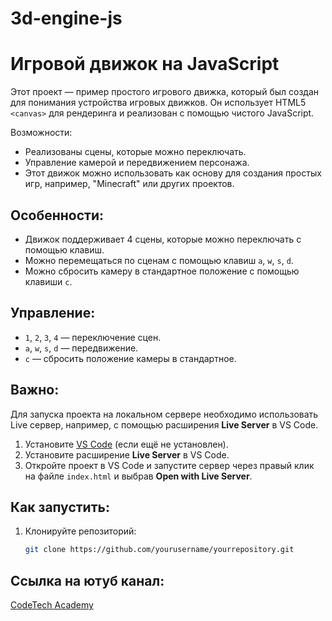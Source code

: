 # 3d-engine-js
# Игровой движок на JavaScript

Этот проект — пример простого игрового движка, который был создан для понимания устройства игровых движков. Он использует HTML5 `<canvas>` для рендеринга и реализован с помощью чистого JavaScript. 

Возможности:
- Реализованы сцены, которые можно переключать.
- Управление камерой и передвижением персонажа.
- Этот движок можно использовать как основу для создания простых игр, например, "Minecraft" или других проектов.

## Особенности:
- Движок поддерживает 4 сцены, которые можно переключать с помощью клавиш.
- Можно перемещаться по сценам с помощью клавиш `a`, `w`, `s`, `d`.
- Можно сбросить камеру в стандартное положение с помощью клавиши `c`.

## Управление:
- `1`, `2`, `3`, `4` — переключение сцен.
- `a`, `w`, `s`, `d` — передвижение.
- `c` — сбросить положение камеры в стандартное.

## Важно:
Для запуска проекта на локальном сервере необходимо использовать Live сервер, например, с помощью расширения **Live Server** в VS Code.

1. Установите [VS Code](https://code.visualstudio.com/) (если ещё не установлен).
2. Установите расширение **Live Server** в VS Code.
3. Откройте проект в VS Code и запустите сервер через правый клик на файле `index.html` и выбрав **Open with Live Server**.

## Как запустить:

1. Клонируйте репозиторий:
   ```bash
   git clone https://github.com/yourusername/yourrepository.git

## Ссылка на ютуб канал:
[CodeTech Academy](https://www.youtube.com/@codetech.academy)
